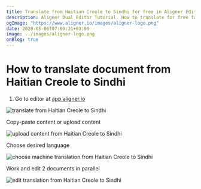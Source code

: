 ```yaml
---
title: Translate from Haitian Creole to Sindhi for free in Aligner Editor
description: Aligner Dual Editor Tutorial. How to translate for free from Haitian Creole to Sindhi. Aligner is multilingual document management platform. 
ogImage: "https://www.aligner.io/images/aligner-logo.png"
date: 2020-05-06T07:09:21+03:00
image: ../images/aligner-logo.png
onBlog: true
---
```


# How to translate document from Haitian Creole to Sindhi

1. Go to editor at [app.aligner.io](https://app.aligner.io "Aligner App web page")

![translate from Haitian Creole to Sindhi](../aligner-blank-editor.png "translate from Haitian Creole to Sindhi")

Copy-paste content or upload content

![upload content from Haitian Creole to Sindhi](../aligner-uploaded-document.png "upload content from Haitian Creole to Sindhi")

Choose desired language

![choose machine translation from Haitian Creole to Sindhi](../aligner-language-dropdown.png "choose machine translation from Haitian Creole to Sindhi")

Work and edit 2 documents in parallel

![edit translation from Haitian Creole to Sindhi](../aligner-double-sitded-editor.png "edit translation from Haitian Creole to Sindhi")


